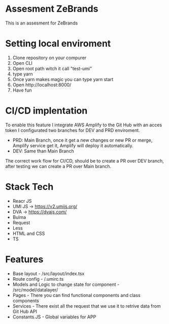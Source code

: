 # Assesment ZeBrands 
 This is an assesment for ZeBrands

 # Setting local enviroment

 1. Clone repository on your compurer
 2. Open CLI
 3. Open root path witch it call "test-umi"
 4. type yarn 
 5. Once yarn makes magic you can type yarn start 
 6. Open http://localhost:8000/ 
 7. Have fun 

 # CI/CD implentation 
 
To enable this feature I integrate AWS Amplify to the Git Hub with an acces token
I configurated two branches for DEV and PRD enviroment.

- PRD: Main Branch, once it get a new changes or new PR or merge, Amplify service get it, Amplify will deploy it automatically.
- DEV: Same than Main Branch

The correct work flow for CI/CD, should be to create a PR over DEV branch, after testing we can create a PR over Main branch.  

# Stack Tech
- Reacr JS
- UMI JS -> https://v2.umijs.org/
- DVA -> https://dvajs.com/
- Bulma 
- Request 
- Less 
- HTML and CSS
- TS

# Features
- Base layout - /src/layout/index.tsx
- Route config - /.umirc.ts 
- Models and Logic to change state for component  - /src/model/datalayer/
- Pages - There you can find functional components and class components
- Services - There exist all the request that we use it to retrive data from Git Hub API 
- Constants.JS - Global variables for APP 
